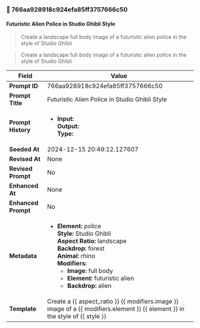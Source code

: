 

### 📜 766aa928918c924efa85ff3757666c50

#### Futuristic Alien Police in Studio Ghibli Style

> Create a landscape full body image of a futuristic alien police in the style of Studio Ghibli

> Create a landscape full body image of a futuristic alien police in the style of Studio Ghibli

| Field          | Value                                                                                                                                                                      |
|----------------|----------------------------------------------------------------------------------------------------------------------------------------------------------------------------|
| **Prompt ID**  | 766aa928918c924efa85ff3757666c50                                                                                                                                                            |
| **Prompt Title**  | Futuristic Alien Police in Studio Ghibli Style                                                                                                                                                            |
| **Prompt History** | <ul><li>**Input:**  <br> **Output:**  <br> **Type:** </li></ul> |
| **Seeded At** | 2024-12-15 20:49:12.127607                                                                                                                                                   |
| **Revised At** | None                                                                                                                                                   |
| **Revised Prompt** | No                                                                                                                                                                      |
| **Enhanced At** | None                                                                                                                                                  |
| **Enhanced Prompt** | No                                                                                                                                                                    |
| **Metadata**   | <ul><li>**Element:** police <br> **Style:** Studio Ghibli <br> **Aspect Ratio:** landscape <br> **Backdrop:** forest <br> **Animal:** rhino <br> **Modifiers:**<ul><li>**Image:** full body</li><li>**Element:** futuristic alien</li><li>**Backdrop:** alien</li></ul></li></ul> |
| **Template**   | Create a {{ aspect_ratio }} {{ modifiers.image }} image of a {{ modifiers.element }} {{ element }} in the style of {{ style }}                                                                                                                                           |



